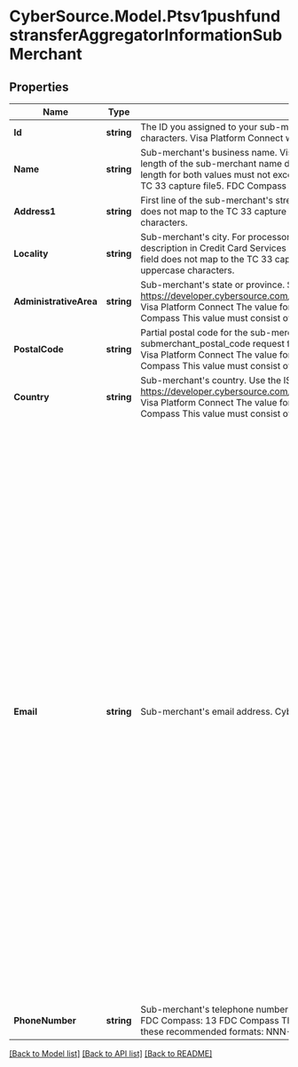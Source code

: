 # CyberSource.Model.Ptsv1pushfundstransferAggregatorInformationSubMerchant
## Properties

Name | Type | Description | Notes
------------ | ------------- | ------------- | -------------
**Id** | **string** | The ID you assigned to your sub-merchant.  FDC Compass: This value must consist of uppercase characters.  Visa Platform Connect with Mastercard: String (15) FDC Compass: String (20)  | [optional] 
**Name** | **string** | Sub-merchant&#39;s business name.  Visa Platform Connect With American Express, the maximum length of the sub-merchant name depends on the length of the aggregator name. The combined length for both values must not exceed 36 characters. The value for this field does not map to the TC 33 capture file5.  FDC Compass This value must consist of uppercase characters.  | [optional] 
**Address1** | **string** | First line of the sub-merchant&#39;s street address.  Visa Platform Connect The value for this field does not map to the TC 33 capture file5.  FDC Compass This value must consist of uppercase characters.  | [optional] 
**Locality** | **string** | Sub-merchant&#39;s city.  For processor-specific details, see submerchant_city request field description in Credit Card Services Using the SCMP API.  Visa Platform Connect The value for this field does not map to the TC 33 capture file5.  FDC Compass This value must consist of uppercase characters.  | [optional] 
**AdministrativeArea** | **string** | Sub-merchant&#39;s state or province. See https://developer.cybersource.com/library/documentation/sbc/quickref/states_and_provinces.pdf  Visa Platform Connect The value for this field does not map to the TC 33 capture file.  FDC Compass This value must consist of uppercase characters.  | [optional] 
**PostalCode** | **string** | Partial postal code for the sub-merchant&#39;s address.  For processor-specific details, see submerchant_postal_code request field description in Credit Card Services Using the SCMP API.  Visa Platform Connect The value for this field does not map to the TC 33 capture file5.  FDC Compass This value must consist of uppercase characters.  | [optional] 
**Country** | **string** | Sub-merchant&#39;s country. Use the ISO Standard numeric Country Codes.  See https://developer.cybersource.com/library/documentation/sbc/quickref/countries_alpha_list.pdf  Visa Platform Connect The value for this field does not map to the TC 33 capture file.  FDC Compass This value must consist of uppercase characters.  | [optional] 
**Email** | **string** | Sub-merchant&#39;s email address.  CyberSource through VisaNet | With American Express, the value for this field corresponds to the following data in the TC 33 capture file:  - Record: CP01 TCRB - Position: 25-64 - Field: American Express Seller E-mail Address - Note The TC 33 Capture file contains information about the purchases and refunds that a merchant submits to CyberSource. CyberSource through VisaNet creates the TC 33 Capture file at the end of the day and sends it to the merchant&#39;s acquirer, who uses this information to facilitate end-of-day clearing processing with payment card companies.  | [optional] 
**PhoneNumber** | **string** | Sub-merchant&#39;s telephone number.  Maximum length for procesors  Visa Platform Connect: 20 FDC Compass: 13  FDC Compass This value must consist of uppercase characters. Use one of these recommended formats: NNN-NNN-NNNN NNN-AAAAAAA  | [optional] 

[[Back to Model list]](../README.md#documentation-for-models) [[Back to API list]](../README.md#documentation-for-api-endpoints) [[Back to README]](../README.md)

